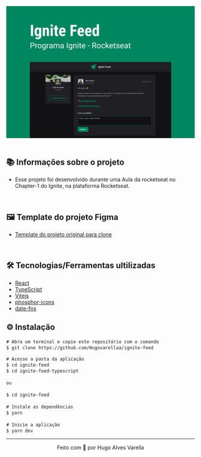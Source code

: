 
<div>
  <img src="./ignite-feed-typescript/src/assets/images/capa.svg">
</div>

<br/>

## 📚 Informações sobre o projeto

- Esse projeto foi desenvolvido durante uma Aula da rocketseat no Chapter-1 do Ignite, na plataforma Rocketseat.

&nbsp;

## 🖼️ Template do projeto Figma

- [Template do projeto original para clone](https://www.figma.com/community/file/1113573231685349036)

<br/>   

## 🛠️ Tecnologias/Ferramentas ultilizadas

- [React](https://pt-br.reactjs.org/E)
- [TypeScript](https://www.typescriptlang.org/)
- [Vitejs](https://vitejs.dev/)
- [phosphor-icons](https://phosphoricons.com/)
- [date-fns](https://date-fns.org/)

## ⚙️ Instalação

```
# Abra um terminal e copie este repositório com o comando
$ git clone https://github.com/Hugovarellaa/ignite-feed
```

```
# Acesse a pasta da aplicação
$ cd ignite-feed
$ cd ignite-feed-typescript 

ou

$ cd ignite-feed 

# Instale as dependências
$ yarn

# Inicie a aplicação
$ yarn dev

```

---

<p align="center">Feito com 💙 por Hugo Alves Varella</p>